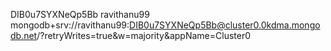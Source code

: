 DIB0u7SYXNeQp5Bb
ravithanu99
mongodb+srv://ravithanu99:DIB0u7SYXNeQp5Bb@cluster0.0kdma.mongodb.net/?retryWrites=true&w=majority&appName=Cluster0